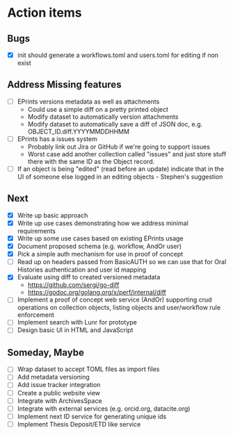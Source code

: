 
# Action items

## Bugs

+ [x] init should generate a workflows.toml and users.toml for editing if non exist

## Address Missing features

+ [ ] EPrints versions metadata as well as attachments
    + Could use a simple diff on a pretty printed object
    + Modify dataset to automatically version attachments
    + Modify dataset to automatically save a diff of JSON doc, e.g. OBJECT_ID.diff.YYYYMMDDHHMM
+ [ ] EPrints has a issues system
    + Probably link out Jira or GitHub if we're going to support issues
    + Worst case add another collection called "issues" and just store stuff there with the same ID as the Object record.
+ [ ] If an object is being "edited" (read before an update) indicate that in the UI of someone else logged in an editing objects - Stephen's suggestion

## Next

+ [x] Write up basic approach
+ [x] Write up use cases demonstrating how we address minimal requirements
+ [x] Write up some use cases based on existing EPrints usage
+ [x] Document proposed schema (e.g. workflow, AndOr user)
+ [x] Pick a simple auth mechanism for use in proof of concept
+ [ ] Read up on headers passed from BasicAUTH so we can use that for Oral Histories authentication and user id mapping
+ [x] Evaluate using diff to created versioned metadata
    + https://github.com/sergi/go-diff
    + https://godoc.org/golang.org/x/perf/internal/diff
+ [ ] Implement a proof of concept web service (AndOr) supporting crud operations on collection objects, listing objects and user/workflow rule enforcement
+ [ ] Implement search with Lunr for prototype
+ [ ] Design basic UI in HTML and JavaScript

## Someday, Maybe

+ [ ] Wrap dataset to accept TOML files as import files
+ [ ] Add metadata versioning
+ [ ] Add issue tracker integration
+ [ ] Create a public website view
+ [ ] Integrate with ArchivesSpace
+ [ ] Integrate with external services (e.g. orcid.org, datacite.org)
+ [ ] Implement next ID service for generating unique ids
+ [ ] Implement Thesis Deposit/ETD like service
